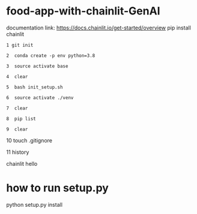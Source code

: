 # food-app-with-chainlit-GenAI


documentation link: https://docs.chainlit.io/get-started/overview
pip install chainlit

    1 git init

    2  conda create -p env python=3.8 

    3  source activate base

    4  clear
    
    5  bash init_setup.sh

    6  source activate ./venv

    7  clear

    8  pip list

    9  clear

   10  touch .gitignore

   11  history


chainlit hello


# how to run setup.py
python setup.py install
